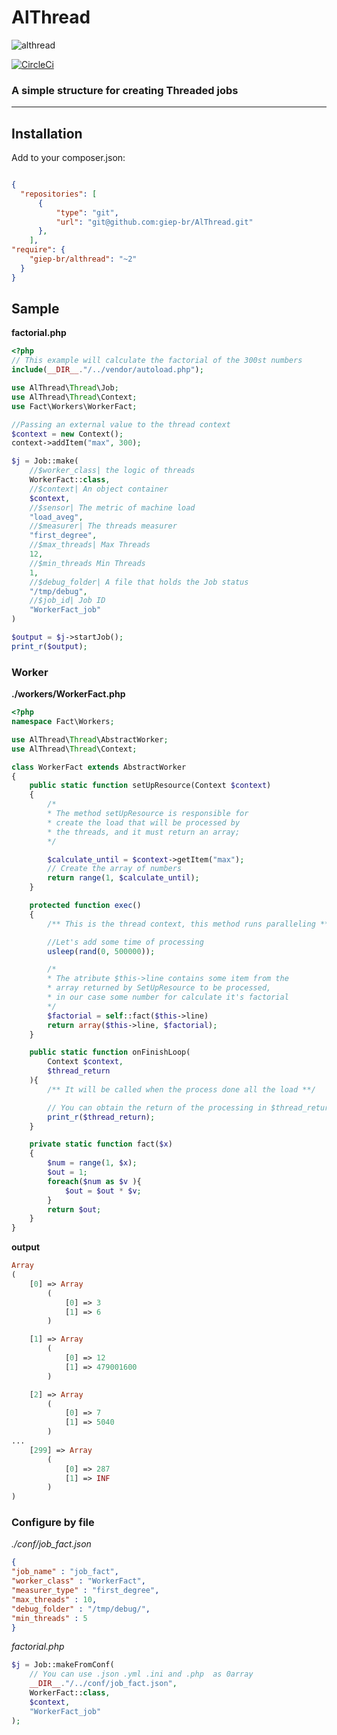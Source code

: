 # AlThread
![althread](https://raw.githubusercontent.com/gfonseca/althread/master/althread.png "althread")

[![CircleCi](https://circleci.com/gh/giep-br/AlThread.svg?style=shield&circle-token=b3a2fbdc90581396fdba62d3077659b139cafb02)](https://circleci.com/gh/giep-br/AlThread)

### A simple structure for creating Threaded jobs
---


## Installation

Add to your composer.json:
```json

{
  "repositories": [
      {
          "type": "git",
          "url": "git@github.com:giep-br/AlThread.git"
      },
    ],
"require": {
    "giep-br/althread": "~2"
  }
}
```

## Sample

**factorial.php**
```php
<?php
// This example will calculate the factorial of the 300st numbers
include(__DIR__."/../vendor/autoload.php");

use AlThread\Thread\Job;
use AlThread\Thread\Context;
use Fact\Workers\WorkerFact;

//Passing an external value to the thread context
$context = new Context();
context->addItem("max", 300);

$j = Job::make(
    //$worker_class| the logic of threads
    WorkerFact::class,
    //$context| An object container
    $context,
    //$sensor| The metric of machine load
    "load_aveg",
    //$measurer| The threads measurer
    "first_degree",
    //$max_threads| Max Threads
    12,
    //$min_threads Min Threads
    1,
    //$debug_folder| A file that holds the Job status
    "/tmp/debug",
    //$job_id| Job ID
    "WorkerFact_job"
)

$output = $j->startJob();
print_r($output);
```
### Worker
**./workers/WorkerFact.php**
```php
<?php
namespace Fact\Workers;

use AlThread\Thread\AbstractWorker;
use AlThread\Thread\Context;

class WorkerFact extends AbstractWorker
{
    public static function setUpResource(Context $context)
    {
        /*
        * The method setUpResource is responsible for
        * create the load that will be processed by
        * the threads, and it must return an array;
        */

        $calculate_until = $context->getItem("max");
        // Create the array of numbers
        return range(1, $calculate_until);
    }

    protected function exec()
    {
        /** This is the thread context, this method runs paralleling **/

        //Let's add some time of processing
        usleep(rand(0, 500000));

        /*
        * The atribute $this->line contains some item from the
        * array returned by SetUpResource to be processed,
        * in our case some number for calculate it's factorial
        */
        $factorial = self::fact($this->line)
        return array($this->line, $factorial);
    }

    public static function onFinishLoop(
        Context $context,
        $thread_return
    ){
        /** It will be called when the process done all the load **/

        // You can obtain the return of the processing in $thread_return
        print_r($thread_return);
    }

    private static function fact($x)
    {
        $num = range(1, $x);
        $out = 1;
        foreach($num as $v ){
            $out = $out * $v;
        }
        return $out;
    }
}
```
**output**
```php
Array
(
    [0] => Array
        (
            [0] => 3
            [1] => 6
        )

    [1] => Array
        (
            [0] => 12
            [1] => 479001600
        )

    [2] => Array
        (
            [0] => 7
            [1] => 5040
        )
...
    [299] => Array
        (
            [0] => 287
            [1] => INF
        )
)
```

### Configure by file

*./conf/job_fact.json*
```json
{  
"job_name" : "job_fact",
"worker_class" : "WorkerFact",
"measurer_type" : "first_degree",  
"max_threads" : 10,
"debug_folder" : "/tmp/debug/",
"min_threads" : 5
}
```
*factorial.php*
```php
$j = Job::makeFromConf(
    // You can use .json .yml .ini and .php  as 0array
    __DIR__."/../conf/job_fact.json",
    WorkerFact::class,
    $context,
    "WorkerFact_job"
);
```
